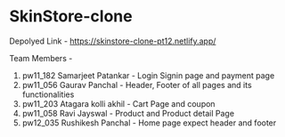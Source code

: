 # SkinStore-clone

Depolyed Link - https://skinstore-clone-pt12.netlify.app/

Team Members -

1.   pw11_182  Samarjeet Patankar - Login Signin page and payment page
2.   pw11_056  Gaurav Panchal - Header, Footer of all pages and its functionalities
3.   pw11_203  Atagara kolli akhil - Cart Page and coupon
4.   pw11_058  Ravi Jayswal - Product and Product detail Page
5.   pw12_035  Rushikesh Panchal - Home page expect header and footer 